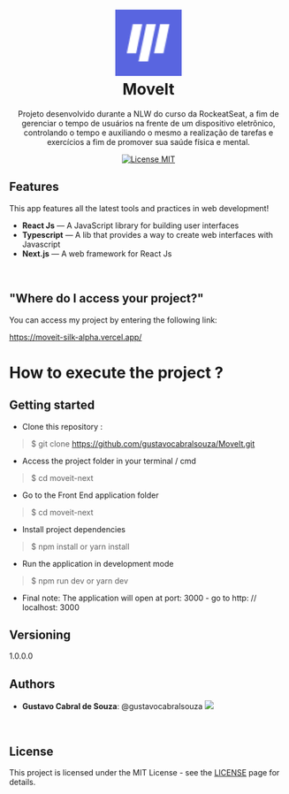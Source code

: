 <h1 align="center">
<br>
    <img src="https://github.com/gustavocabralsouza/MoveIt/blob/master/public/favicon.png" alt="MoveIt" width="120">
  

  
<br>
MoveIt
</h1>

<p align="center">Projeto desenvolvido durante a NLW do curso da RockeatSeat, a fim de gerenciar o tempo de usuários na frente de um dispositivo eletrônico, controlando o tempo e auxiliando o mesmo a realização de tarefas e exercícios a fim de promover sua saúde física e mental.</p>

<p align="center">
  <a href="https://opensource.org/licenses/MIT">
    <img src="https://img.shields.io/badge/License-MIT-blue.svg" alt="License MIT">
  </a>
</p>

## Features
[//]: # (Add the features of your project here:)
This app features all the latest tools and practices in web development!

-  **React Js** — A JavaScript library for building user interfaces
-  **Typescript** — A lib that provides a way to create web interfaces with Javascript
-  **Next.js** — A web framework for React Js
<br>

## "Where do I access your project?"


You can access my project by entering the following link:

https://moveit-silk-alpha.vercel.app/
<br>

# How to execute the project ?

## Getting started

* Clone this repository :
>    $ git clone https://github.com/gustavocabralsouza/MoveIt.git
* Access the project folder in your terminal / cmd
>    $ cd moveit-next
* Go to the Front End application folder
>    $ cd moveit-next
* Install project dependencies
>    $ npm install or yarn install
* Run the application in development mode
>    $ npm run dev or yarn dev
* Final note: The application will open at port: 3000 - go to http: // localhost: 3000


## Versioning
 
1.0.0.0

## Authors
 
* **Gustavo Cabral de Souza**: @gustavocabralsouza <img src="https://avatars.githubusercontent.com/u/78655626?s=400&u=d4c1096f1be3e31ed80a1e9766b158beaa6f2120&v=4">
<br>

## License

This project is licensed under the MIT License - see the [LICENSE](https://opensource.org/licenses/MIT) page for details.